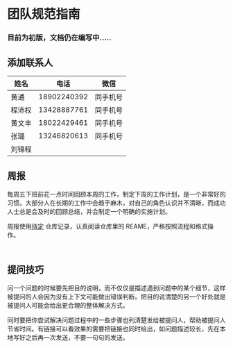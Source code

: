 # 团队规范指南

### **目前为初版，文档仍在编写中.....**

## **添加联系人**

| **姓名** | **电话**    | **微信** |
|----------|-------------|----------|
| 黄通     | 18902240392 | 同手机号 |
| 程沛权   | 13428887761 | 同手机号 |
| 黄文丰   | 18022429461 | 同手机号 |
| 张璐     | 13246820613 | 同手机号 |
| 刘锦程   |             |          |

## **周报**

每周五下班前花一点时间回顾本周的工作，制定下周的工作计划，是一个非常好的习惯。大部分人在长期的工作中会趋于麻木，对自己的角色认识并不清晰，而成功人士总是会及时的回顾总结，并会制定一个明确的实施计划。

周报使用[待定](https://www.showdoc.cc/page/edit/868943220624850/4688618594268686)
仓库记录，认真阅读仓库里的 REAME，严格按照流程和格式操作。

## <br>**提问技巧**

问一个问题的时候要先把目的说明，而不仅仅是描述遇到问题中的某个细节，这样被提问的人会因为没有上下文可能做出错误判断。把目的说清楚的另一个好处就是被提问人可能会给出更合理的整体解决方式。

同时要把你尝试解决问题过程中的一些步骤也列清楚发给被提问人，帮助被提问人节省时间。有链接可以看效果的需要把链接也同时给出，如问题描述较长，先在本地写好之后再一次发送，不要一句句的发送。
